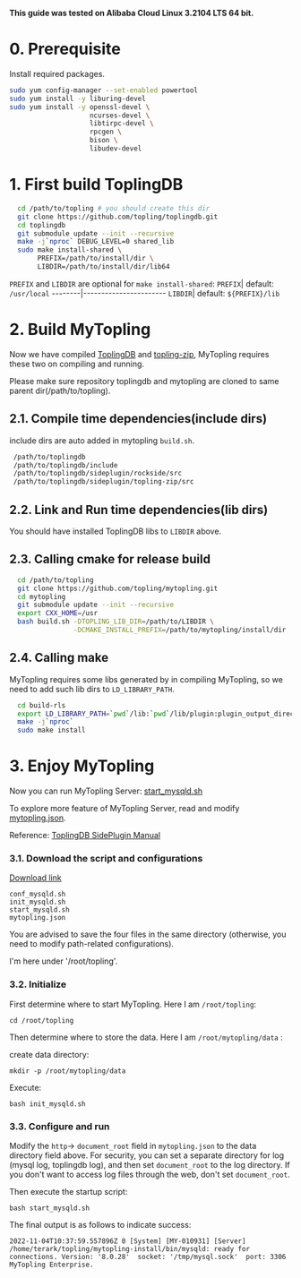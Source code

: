 **This guide was tested on Alibaba Cloud Linux 3.2104 LTS 64 bit.**
# 0. Prerequisite
Install required packages.
```bash
sudo yum config-manager --set-enabled powertool
sudo yum install -y liburing-devel
sudo yum install -y openssl-devel \
                    ncurses-devel \
                    libtirpc-devel \
                    rpcgen \
                    bison \
                    libudev-devel
```

# 1. First build ToplingDB
```bash
  cd /path/to/topling # you should create this dir
  git clone https://github.com/topling/toplingdb.git
  cd toplingdb
  git submodule update --init --recursive
  make -j`nproc` DEBUG_LEVEL=0 shared_lib
  sudo make install-shared \
       PREFIX=/path/to/install/dir \
       LIBDIR=/path/to/install/dir/lib64
```
`PREFIX` and `LIBDIR` are optional for `make install-shared`:
`PREFIX`| default: `/usr/local`
--------|-----------------------
`LIBDIR`| default: `${PREFIX}/lib`

# 2. Build MyTopling
Now we have compiled [ToplingDB](https://github.com/topling/toplingdb) and [topling-zip](https://github.com/topling/topling-zip), MyTopling requires these two on compiling and running.

Please make sure repository toplingdb and mytopling are cloned to same parent dir(/path/to/topling).
## 2.1. Compile time dependencies(include dirs)
include dirs are auto added in mytopling `build.sh`.
```bash
 /path/to/toplingdb
 /path/to/toplingdb/include
 /path/to/toplingdb/sideplugin/rockside/src
 /path/to/toplingdb/sideplugin/topling-zip/src
```

## 2.2. Link and Run time dependencies(lib dirs)
You should have installed ToplingDB libs to `LIBDIR` above.
## 2.3. Calling cmake for release build
```bash
  cd /path/to/topling
  git clone https://github.com/topling/mytopling.git
  cd mytopling
  git submodule update --init --recursive
  export CXX_HOME=/usr
  bash build.sh -DTOPLING_LIB_DIR=/path/to/LIBDIR \
                -DCMAKE_INSTALL_PREFIX=/path/to/mytopling/install/dir
```

## 2.4. Calling make
MyTopling requires some libs generated by in compiling MyTopling, so we need to add such lib dirs to `LD_LIBRARY_PATH`.
```bash
  cd build-rls
  export LD_LIBRARY_PATH=`pwd`/lib:`pwd`/lib/plugin:plugin_output_directory
  make -j`nproc`
  sudo make install
```

# 3. Enjoy MyTopling
Now you can run MyTopling Server: [start\_mysqld.sh](storage/rocksdb/start_mysqld.sh)

To explore more feature of MyTopling Server, read and modify [mytopling.json](storage/rocksdb/mytopling.json).

Reference: [ToplingDB SidePlugin Manual](https://github.com/topling/rockside/wiki)





### 3.1. Download the script and configurations

[Download link](https://github.com/topling/mytopling/tree/topling-8.0.28-2022-10-12-9cc489f6/mytopling-conf)

```
conf_mysqld.sh
init_mysqld.sh
start_mysqld.sh
mytopling.json
```

You are advised to save the four files in the same directory (otherwise, you need to modify path-related configurations). 

I'm here under '/root/topling'.



### 3.2. Initialize

First determine where to start MyTopling. Here I am `/root/topling`:

```shell
cd /root/topling
```

Then determine where to store the data. Here I am `/root/mytopling/data` :

create data directory:

```shell
mkdir -p /root/mytopling/data
```

Execute:

```shell
bash init_mysqld.sh
```



### 3.3. Configure and run

Modify the `http`-> `document_root` field in `mytopling.json` to the data directory field above. For security, you can set a separate directory for log (mysql log, toplingdb log), and then set `document_root` to the log directory. If you don't want to access log files through the web, don't set `document_root`.

Then execute the startup script:

```shell
bash start_mysqld.sh
```



The final output is as follows to indicate success:

```
2022-11-04T10:37:59.557896Z 0 [System] [MY-010931] [Server] /home/terark/topling/mytopling-install/bin/mysqld: ready for connections. Version: '8.0.28'  socket: '/tmp/mysql.sock'  port: 3306  MyTopling Enterprise.
```

